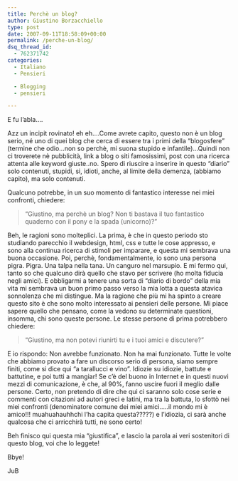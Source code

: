 ```yaml
---
title: Perchè un blog?
author: Giustino Borzacchiello
type: post
date: 2007-09-11T18:58:09+00:00
permalink: /perche-un-blog/
dsq_thread_id:
  - 762371742
categories:
  - Italiano
  - Pensieri

  - Blogging
  - pensieri

---
```

E fu l&#8217;abla&#8230;.

Azz un incipit rovinato! eh eh&#8230;.Come avrete capito, questo non è un blog serio, né uno di quei blog che cerca di essere tra i primi della &#8220;blogosfere&#8221; (termine che odio&#8230;non so perchè, mi suona stupido e infantile)&#8230;Quindi non ci troverete nè pubblicità, link a blog o siti famosissimi, post con una ricerca attenta alle keyword giuste..no. Spero di riuscire a inserire in questo &#8220;diario&#8221; solo contenuti, stupidi, si, idioti, anche, al limite della demenza, (abbiamo capito), ma solo contenuti.

Qualcuno potrebbe, in un suo momento di fantastico interesse nei miei confronti, chiedere:

<!--more-->

> &#8220;Giustino, ma perchè un blog? Non ti bastava il tuo fantastico quaderno con il pony e la spada (unicorno)?&#8221;

Beh, le ragioni sono molteplici. La prima, è che in questo periodo sto studiando parecchio il webdesign, html, css e tutte le cose appresso, e sono alla continua ricerca di stimoli per imparare, e questa mi sembrava una buona occasione. Poi, perchè, fondamentalmente, io sono una persona pigra. Pigra. Una talpa nella tana. Un canguro nel marsupio. E mi fermo qui, tanto so che qualcuno dirà quello che stavo per scrivere (ho molta fiducia negli amici). E obbligarmi a tenere una sorta di &#8220;diario di bordo&#8221; della mia vita mi sembrava un buon primo passo verso la mia lotta a questa atavica sonnolenza che mi distingue. Ma la ragione che più mi ha spinto a creare questo sito è che sono molto interessato ai pensieri delle persone. Mi piace sapere quello che pensano, come la vedono su determinate questioni, insomma, chi sono queste persone. Le stesse persone di prima potrebbero chiedere:

> &#8220;Giustino, ma non potevi riunirti tu e i tuoi amici e discutere?&#8221;

E io rispondo: Non avrebbe funzionato. Non ha mai funzionato. Tutte le volte che abbiamo provato a fare un discorso serio di persona, siamo sempre finiti, come si dice qui &#8220;a tarallucci e vino&#8221;. Idiozie su idiozie, battute e battutine, e poi tutti a mangiar! Se c&#8217;è del buono in Internet e in questi nuovi mezzi di comunicazione, è che, al 90%, fanno uscire fuori il meglio dalle persone. Certo, non pretendo di dire che qui ci saranno solo cose serie e commenti con citazioni ad autori greci e latini, ma tra la battuta, lo sfottò nei miei confronti (denominatore comune dei miei amici&#8230;..il mondo mi è amico!!! muahuahauhhchi l&#8217;ha capita questa?????) e l&#8217;idiozia, ci sarà anche qualcosa che ci arricchirà tutti, ne sono certo!

Beh finisco qui questa mia &#8220;giustifica&#8221;, e lascio la parola ai veri sostenitori di questo blog, voi che lo leggete!

Bbye!

JuB